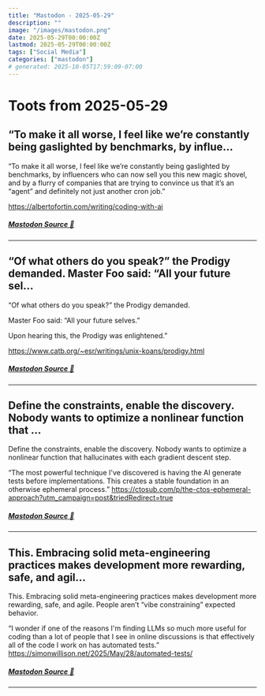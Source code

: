 ```yaml
---
title: "Mastodon - 2025-05-29"
description: ""
image: "/images/mastodon.png"
date: 2025-05-29T00:00:00Z
lastmod: 2025-05-29T00:00:00Z
tags: ["Social Media"]
categories: ["mastodon"]
# generated: 2025-10-05T17:59:09-07:00
---
```


# Toots from 2025-05-29

## “To make it all worse, I feel like we’re constantly being gaslighted by benchmarks, by influe...

“To make it all worse, I feel like we’re constantly being gaslighted by benchmarks, by influencers who can now sell you this new magic shovel, and by a flurry of companies that are trying to convince us that it’s an “agent” and definitely not just another cron job.”

<https://albertofortin.com/writing/coding-with-ai>

##### [Mastodon Source 🐘](https://hachyderm.io/@mweagle/114589514788712106)

---

## “Of what others do you speak?” the Prodigy demanded.  Master Foo said: “All your future sel...

“Of what others do you speak?” the Prodigy demanded.

Master Foo said: “All your future selves.”

Upon hearing this, the Prodigy was enlightened.”

<https://www.catb.org/~esr/writings/unix-koans/prodigy.html>

##### [Mastodon Source 🐘](https://hachyderm.io/@mweagle/114589446624617129)

---

## Define the constraints, enable the discovery. Nobody wants to optimize a nonlinear function that ...

Define the constraints, enable the discovery. Nobody wants to optimize a nonlinear function that hallucinates with each gradient descent step.

“The most powerful technique I've discovered is having the AI generate tests before implementations. This creates a stable foundation in an otherwise ephemeral process.” <https://ctosub.com/p/the-ctos-ephemeral-approach?utm_campaign=post&triedRedirect=true>

##### [Mastodon Source 🐘](https://hachyderm.io/@mweagle/114588997490811064)

---

## This. Embracing solid meta-engineering practices makes development more rewarding, safe, and agil...

This. Embracing solid meta-engineering practices makes development more rewarding, safe, and agile. People aren’t “vibe constraining” expected behavior.

“I wonder if one of the reasons I'm finding LLMs so much more useful for coding than a lot of people that I see in online discussions is that effectively all of the code I work on has automated tests.” <https://simonwillison.net/2025/May/28/automated-tests/>

##### [Mastodon Source 🐘](https://hachyderm.io/@mweagle/114588946223794420)

---

